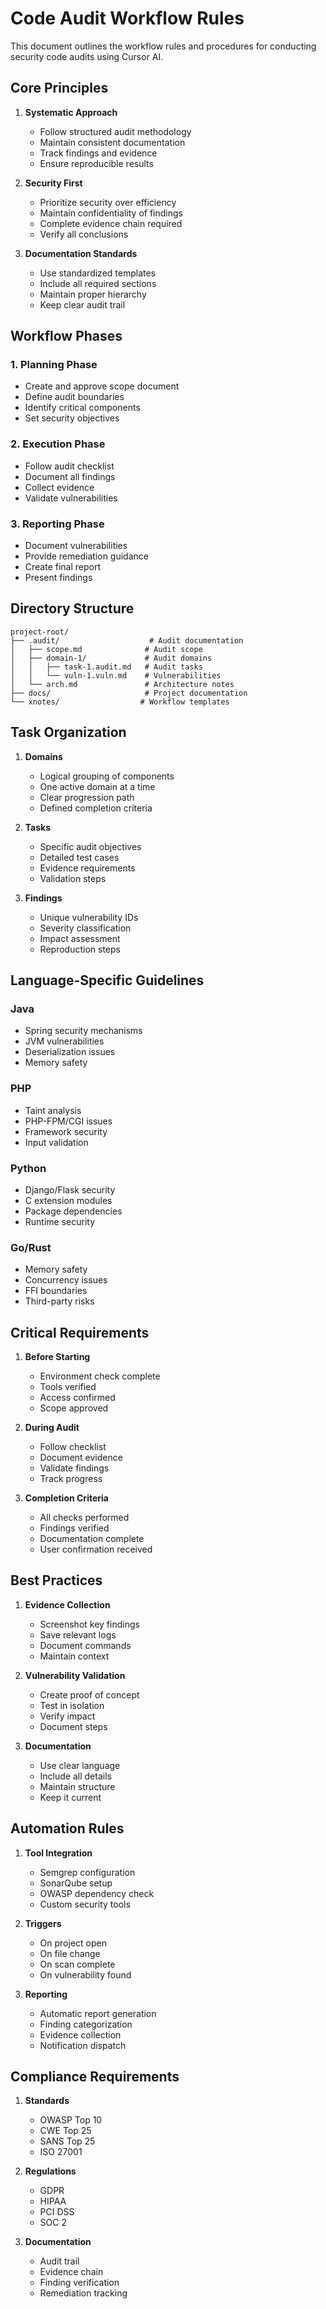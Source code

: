 # Code Audit Workflow Rules

This document outlines the workflow rules and procedures for conducting security code audits using Cursor AI.

## Core Principles

1. **Systematic Approach**
   - Follow structured audit methodology
   - Maintain consistent documentation
   - Track findings and evidence
   - Ensure reproducible results

2. **Security First**
   - Prioritize security over efficiency
   - Maintain confidentiality of findings
   - Complete evidence chain required
   - Verify all conclusions

3. **Documentation Standards**
   - Use standardized templates
   - Include all required sections
   - Maintain proper hierarchy
   - Keep clear audit trail

## Workflow Phases

### 1. Planning Phase
- Create and approve scope document
- Define audit boundaries
- Identify critical components
- Set security objectives

### 2. Execution Phase
- Follow audit checklist
- Document all findings
- Collect evidence
- Validate vulnerabilities

### 3. Reporting Phase
- Document vulnerabilities
- Provide remediation guidance
- Create final report
- Present findings

## Directory Structure

```
project-root/
├── .audit/                    # Audit documentation
│   ├── scope.md              # Audit scope
│   ├── domain-1/             # Audit domains
│   │   ├── task-1.audit.md   # Audit tasks
│   │   └── vuln-1.vuln.md    # Vulnerabilities
│   └── arch.md               # Architecture notes
├── docs/                     # Project documentation
└── xnotes/                  # Workflow templates
```

## Task Organization

1. **Domains**
   - Logical grouping of components
   - One active domain at a time
   - Clear progression path
   - Defined completion criteria

2. **Tasks**
   - Specific audit objectives
   - Detailed test cases
   - Evidence requirements
   - Validation steps

3. **Findings**
   - Unique vulnerability IDs
   - Severity classification
   - Impact assessment
   - Reproduction steps

## Language-Specific Guidelines

### Java
- Spring security mechanisms
- JVM vulnerabilities
- Deserialization issues
- Memory safety

### PHP
- Taint analysis
- PHP-FPM/CGI issues
- Framework security
- Input validation

### Python
- Django/Flask security
- C extension modules
- Package dependencies
- Runtime security

### Go/Rust
- Memory safety
- Concurrency issues
- FFI boundaries
- Third-party risks

## Critical Requirements

1. **Before Starting**
   - Environment check complete
   - Tools verified
   - Access confirmed
   - Scope approved

2. **During Audit**
   - Follow checklist
   - Document evidence
   - Validate findings
   - Track progress

3. **Completion Criteria**
   - All checks performed
   - Findings verified
   - Documentation complete
   - User confirmation received

## Best Practices

1. **Evidence Collection**
   - Screenshot key findings
   - Save relevant logs
   - Document commands
   - Maintain context

2. **Vulnerability Validation**
   - Create proof of concept
   - Test in isolation
   - Verify impact
   - Document steps

3. **Documentation**
   - Use clear language
   - Include all details
   - Maintain structure
   - Keep it current

## Automation Rules

1. **Tool Integration**
   - Semgrep configuration
   - SonarQube setup
   - OWASP dependency check
   - Custom security tools

2. **Triggers**
   - On project open
   - On file change
   - On scan complete
   - On vulnerability found

3. **Reporting**
   - Automatic report generation
   - Finding categorization
   - Evidence collection
   - Notification dispatch

## Compliance Requirements

1. **Standards**
   - OWASP Top 10
   - CWE Top 25
   - SANS Top 25
   - ISO 27001

2. **Regulations**
   - GDPR
   - HIPAA
   - PCI DSS
   - SOC 2

3. **Documentation**
   - Audit trail
   - Evidence chain
   - Finding verification
   - Remediation tracking 